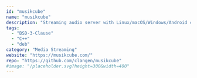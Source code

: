 ```yaml
---
id: "musikcube"
name: "musikcube"
description: "Streaming audio server with Linux/macOS/Windows/Android clients."
tags:
  - "BSD-3-Clause"
  - "C++"
  - "deb"
category: "Media Streaming"
website: "https://musikcube.com/"
repo: "https://github.com/clangen/musikcube"
#image: "/placeholder.svg?height=300&width=400"
---
```



